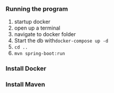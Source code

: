 ### Running the program
1. startup docker
2. open up a terminal
3. navigate to docker folder
4. Start the db with```docker-compose up -d```
5. ```cd ..```
6. ```mvn spring-boot:run```

### Install Docker

### Install Maven
